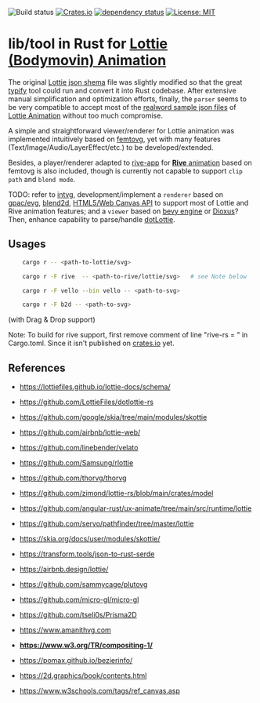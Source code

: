
![Build status](https://github.com/mhfan/inlottie/actions/workflows/rust-ci.yml/badge.svg)
[![Crates.io](https://img.shields.io/crates/v/inlottie.svg)](https://crates.io/crates/inlottie)
[![dependency status](https://deps.rs/repo/github/mhfan/inlottie/status.svg)](https://deps.rs/repo/github/mhfan/inlottie)
[![License: MIT](https://img.shields.io/badge/License-MIT-green.svg)](https://opensource.org/licenses/MIT)

# lib/tool in Rust for [Lottie (Bodymovin) Animation](https://lottiefiles.com)

The original [Lottie json shema](https://lottiefiles.github.io/lottie-docs/schema/) file was slightly modified so that the great [typify](https://github.com/oxidecomputer/typify) tool could run and convert it into Rust codebase. After extensive manual simplification and optimization efforts, finally, the `parser` seems to be very compatible to accept most of the [realword sample json files](https://github.com/zimond/lottie-rs/blob/main/fixtures) of [Lottie Animation](https://airbnb.design/lottie/) without too much compromise.

A simple and straightforward viewer/renderer for Lottie animation was implemented intuitively based on [femtovg](https://github.com/femtovg/femtovg), yet with many features (Text/Image/Audio/LayerEffect/etc.) to be developed/extended.

Besides, a player/renderer adapted to [rive-app](https://github.com/rive-app/rive-rs) for [**Rive** animation](https://rive.app) based on femtovg is also included, though is currently not capable to support `clip path` and `blend mode`.

TODO: refer to [intvg](https://github.com/mhfan/intvg), development/implement a `renderer` based on [gpac/evg](https://github.com/gpac/gpac/tree/master/src/evg), [blend2d](https://github.com/blend2d/blend2d), [HTML5/Web Canvas API](https://developer.mozilla.org/en-US/docs/Web/API/Canvas_API) to support most of Lottie and Rive animation features; and a `viewer` based on [bevy engine](https://github.com/bevyengine/bevy) or [Dioxus](https://github.com/DioxusLabs/dioxus)? Then, enhance capability to parse/handle [dotLottie](https://dotlottie.io/structure/#dotlottie-structure).

## Usages

```bash
    cargo r -- <path-to-lottie/svg>

    cargo r -F rive  -- <path-to-rive/lottie/svg>   # see Note below

    cargo r -F vello --bin vello -- <path-to-svg>

    cargo r -F b2d -- <path-to-svg>
```

(with Drag & Drop support)

Note: To build for rive support, first remove comment of line "rive-rs = " in Cargo.toml. Since it isn't published on [crates.io](https://crates.io) yet.

## References

* <https://lottiefiles.github.io/lottie-docs/schema/>
* <https://github.com/LottieFiles/dotlottie-rs>

* <https://github.com/google/skia/tree/main/modules/skottie>
* <https://github.com/airbnb/lottie-web/>
* <https://github.com/linebender/velato>
* <https://github.com/Samsung/rlottie>
* <https://github.com/thorvg/thorvg>

* <https://github.com/zimond/lottie-rs/blob/main/crates/model>
* <https://github.com/angular-rust/ux-animate/tree/main/src/runtime/lottie>
* <https://github.com/servo/pathfinder/tree/master/lottie>
* <https://skia.org/docs/user/modules/skottie/>
* <https://transform.tools/json-to-rust-serde>
* <https://airbnb.design/lottie/>

* <https://github.com/sammycage/plutovg>
* <https://github.com/micro-gl/micro-gl>
* <https://github.com/tseli0s/Prisma2D>
* <https://www.amanithvg.com>

* **<https://www.w3.org/TR/compositing-1/>**
* <https://pomax.github.io/bezierinfo/>
* <https://2d.graphics/book/contents.html>
* <https://www.w3schools.com/tags/ref_canvas.asp>
